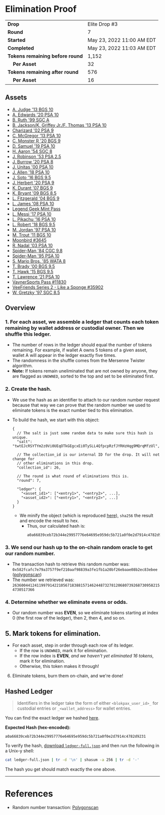 # Elimination Proof

|||
|---|---|
| **Drop** | Elite Drop #3 |
| **Round** | 7 |
| **Started** | May 23, 2022 11:00 AM EDT |
| **Completed** | May 23, 2022 11:03 AM EDT |
| **Tokens remaining before round** | 1,152 |
| **&nbsp;&nbsp;&nbsp;&nbsp;Per Asset** | 32 |
| **Tokens remaining after round** | 576 |
| **&nbsp;&nbsp;&nbsp;&nbsp;Per Asset** | 16 |

## Assets

- [A. Judge &#039;13 BGS 10](asset-1754.md)
- [A. Edwards &#039;20 PSA 10](asset-1755.md)
- [B. Ruth &#039;99 SGC A](asset-1756.md)
- [B. Jackson/K. Griffey Jr./F. Thomas &#039;13 PSA 10](asset-1757.md)
- [Charizard &#039;02 PSA 9](asset-1758.md)
- [C. McGregor &#039;13 PSA 10](asset-1759.md)
- [C. Monster R &#039;20 BGS 9](asset-1760.md)
- [D. Samuel &#039;19 PSA 10](asset-1761.md)
- [H. Aaron &#039;54 SGC 8](asset-1762.md)
- [J. Robinson &#039;53 PSA 2.5](asset-1763.md)
- [J. Burrow &#039;20 PSA 8](asset-1764.md)
- [J. Unitas &#039;00 PSA 10](asset-1765.md)
- [J. Allen &#039;18 PSA 10](asset-1766.md)
- [J. Soto &#039;16 BGS 9.5](asset-1767.md)
- [J. Herbert &#039;20 PSA 9](asset-1768.md)
- [K. Durant &#039;07 BGS 9](asset-1769.md)
- [K. Bryant &#039;09 BGS 8.5](asset-1770.md)
- [L. Fitzgerald &#039;04 BGS 9](asset-1771.md)
- [L. James &#039;08 PSA 10](asset-1772.md)
- [Legend Geek Mint Pass](asset-1773.md)
- [L. Messi &#039;17 PSA 10](asset-1774.md)
- [L. Pikachu &#039;16 PSA 10](asset-1775.md)
- [L. Robert &#039;18 BGS 9.5](asset-1776.md)
- [M. Jordan &#039;97 PSA 10](asset-1777.md)
- [M. Trout &#039;11 BGS 10](asset-1778.md)
- [Moonbird #3645](asset-1779.md)
- [R. Nadal &#039;03 PSA 10](asset-1780.md)
- [Spider-Man &#039;84 CGC 9.8](asset-1781.md)
- [Spider-Man &#039;95 PSA 10](asset-1782.md)
- [S. Mario Bros. &#039;85 WATA 8](asset-1783.md)
- [T. Brady &#039;00 BGS 9.5](asset-1784.md)
- [T. Hawk &#039;15 BGS 9.5](asset-1785.md)
- [T. Lawrence &#039;21 PSA 10](asset-1786.md)
- [VaynerSports Pass #11830](asset-1787.md)
- [VeeFriends Series 2 - Like a Sponge #35902](asset-1788.md)
- [W. Gretzky &#039;97 SGC 8.5](asset-1789.md)

## Overview

### 1. For each asset, we assemble a ledger that counts each token remaining by wallet address or custodial owner. Then we shuffle this ledger.
- The number of rows in the ledger should equal the number of tokens remaining. For example, if wallet A owns 5 tokens of a given asset, wallet A will appear in the ledger exactly five times.
- The randomness in the shuffle comes from the Mersenne Twister algorithm.
- **Note:** If tokens remain uneliminated that are not owned by anyone, they are flagged as `UNOWNED`, sorted to the top and set to be eliminated first.

### 2. Create the hash.
- We use the hash as an identifier to attach to our random number request because that way we can prove that the random number we used to eliminate tokens is the exact number tied to this elimination.
- To build the hash, we start with this object:
  ```jsonc
  {
    // The salt is just some random data to make sure this hash is unique.
    "salt": "twtEJcRSYTYm2z0Vi0UEqOTkGEgcxEi0TySLL4QfpcpRzfJYRHzHqg9MQrqMfzUl",

    // The collection_id is our internal ID for the drop. It will not change for
    // other eliminations in this drop.
    "collection_id": 26,

    // The round is what round of eliminations this is.
    "round": 7,

    "ledger": {
      "<asset_id1>": ["<entry1>", "<entry2>", ...],
      "<asset_id2>": ["<entry1>", "<entry2>", ...]
    }
  }
  ```

  - We minify the object (which is reproduced [here][ledger_full]), `sha256` the result and encode the result to hex.
    - Thus, our calculated hash is:
      ```plain
      a0a66839ceb72b344e29957776e64695e959dc5b721a0f0e2d7914c4782d9231
      ```

### 3. We send our hash up to the on-chain random oracle to get our random number.
  - The transaction hash to retrieve this random number was: `0x582fcafc7e79a3757f9ef210aaf98839a3fe1fb1a20bf26ebaae08b2ec83ebee` ([polygonscan][random_txn])
  - The number we retrieved was: `26360044124119979142210567183881571462448732781206807392687309582154730517366`

### 4. Determine whether we eliminate evens or odds.
  
  - Our random number was **EVEN**, so we eliminate tokens starting at index 0 (the first row of the ledger), then 2, then 4, and so on.
  
## 5. Mark tokens for elimination.
  - For each asset, step in order through each row of its ledger.
    - If the row is `UNOWNED`, mark it for elimination.
    - If the row index is **EVEN**, _and we haven't yet eliminated 16 tokens_, mark it for elimination.
    - Otherwise, this token makes it through!

6. Eliminate tokens, burn them on-chain, and we're done!

## Hashed Ledger

> Identifiers in the ledger take the form of either `<blokpax_user_id>_` for custodial entries or `_<wallet_address>` for wallet entries.

You can find the exact ledger we hashed [here][ledger_full].

**Expected Hash (hex-encoded):**
```
a0a66839ceb72b344e29957776e64695e959dc5b721a0f0e2d7914c4782d9231
```

To verify the hash, [download `ledger-full.json`][ledger_full] and then run the following in a Unix-y shell:

```bash
cat ledger-full.json | tr -d '\n' | shasum -a 256 | tr -d '-'
```

The hash you get should match exactly the one above.

---

# References

- Random number transaction: [Polygonscan][random_txn]

[random_txn]: https://polygonscan.com/tx/0x582fcafc7e79a3757f9ef210aaf98839a3fe1fb1a20bf26ebaae08b2ec83ebee
[ledger_full]: ledger-full.json
